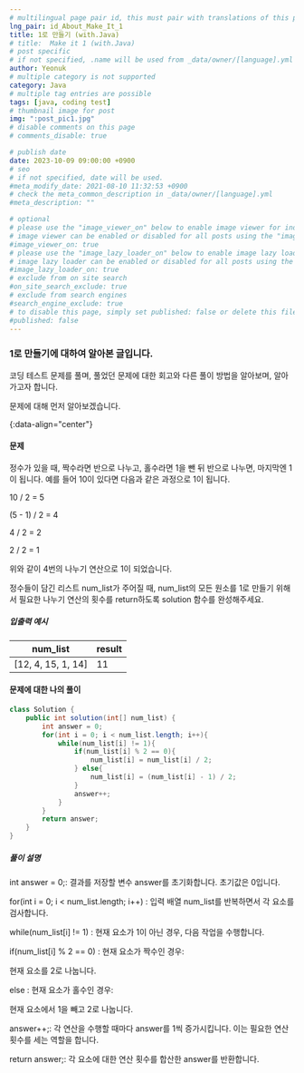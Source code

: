 ```yaml
---
# multilingual page pair id, this must pair with translations of this page. (This name must be unique)
lng_pair: id_About_Make_It_1
title: 1로 만들기 (with.Java)
# title:  Make it 1 (with.Java)
# post specific
# if not specified, .name will be used from _data/owner/[language].yml
author: Yeonuk
# multiple category is not supported
category: Java
# multiple tag entries are possible
tags: [java, coding test]
# thumbnail image for post
img: ":post_pic1.jpg"
# disable comments on this page
# comments_disable: true

# publish date
date: 2023-10-09 09:00:00 +0900
# seo
# if not specified, date will be used.
#meta_modify_date: 2021-08-10 11:32:53 +0900
# check the meta_common_description in _data/owner/[language].yml
#meta_description: ""

# optional
# please use the "image_viewer_on" below to enable image viewer for individual pages or posts (_posts/ or [language]/_posts folders).
# image viewer can be enabled or disabled for all posts using the "image_viewer_posts: true" setting in _data/conf/main.yml.
#image_viewer_on: true
# please use the "image_lazy_loader_on" below to enable image lazy loader for individual pages or posts (_posts/ or [language]/_posts folders).
# image lazy loader can be enabled or disabled for all posts using the "image_lazy_loader_posts: true" setting in _data/conf/main.yml.
#image_lazy_loader_on: true
# exclude from on site search
#on_site_search_exclude: true
# exclude from search engines
#search_engine_exclude: true
# to disable this page, simply set published: false or delete this file
#published: false
---
```


<!-- outline-start -->

### 1로 만들기에 대하여 알아본 글입니다.

코딩 테스트 문제를 풀며, 풀었던 문제에 대한 회고와 다른 풀이 방법을 알아보며, 알아가고자 합니다.

문제에 대해 먼저 알아보겠습니다.

{:data-align="center"}

<!-- outline-end -->

#### 문제

정수가 있을 때, 짝수라면 반으로 나누고, 홀수라면 1을 뺀 뒤 반으로 나누면, 마지막엔 1이 됩니다. 예를 들어 10이 있다면 다음과 같은 과정으로 1이 됩니다.

10 / 2 = 5

(5 - 1) / 2 = 4

4 / 2 = 2

2 / 2 = 1

위와 같이 4번의 나누기 연산으로 1이 되었습니다.

정수들이 담긴 리스트 num_list가 주어질 때, num_list의 모든 원소를 1로 만들기 위해서 필요한 나누기 연산의 횟수를 return하도록 solution 함수를 완성해주세요.

##### 입출력 예시

| num_list           | result |
| ------------------ | ------ |
| [12, 4, 15, 1, 14] | 11     |

<!-- | start_num | end_num | result |
| --------- | ------- | ------ |
| 10        | 3       | 0      | -->

#### 문제에 대한 나의 풀이

```java
class Solution {
    public int solution(int[] num_list) {
        int answer = 0;
        for(int i = 0; i < num_list.length; i++){
            while(num_list[i] != 1){
                if(num_list[i] % 2 == 0){
                    num_list[i] = num_list[i] / 2;
                } else{
                    num_list[i] = (num_list[i] - 1) / 2;
                }
                answer++;
            }
        }
        return answer;
    }
}
```

##### 풀이 설명

int answer = 0;: 결과를 저장할 변수 answer를 초기화합니다. 초기값은 0입니다.

for(int i = 0; i < num_list.length; i++) : 입력 배열 num_list를 반복하면서 각 요소를 검사합니다.

while(num_list[i] != 1) : 현재 요소가 1이 아닌 경우, 다음 작업을 수행합니다.

if(num_list[i] % 2 == 0) : 현재 요소가 짝수인 경우:

현재 요소를 2로 나눕니다.

else : 현재 요소가 홀수인 경우:

현재 요소에서 1을 빼고 2로 나눕니다.

answer++;: 각 연산을 수행할 때마다 answer를 1씩 증가시킵니다. 이는 필요한 연산 횟수를 세는 역할을 합니다.

return answer;: 각 요소에 대한 연산 횟수를 합산한 answer를 반환합니다.
